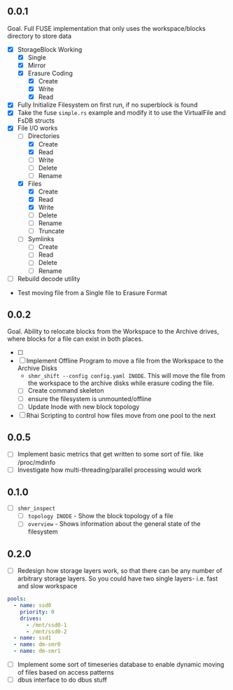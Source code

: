 
## 0.0.1 
Goal. Full FUSE implementation that only uses the workspace/blocks directory to store data

- [X] StorageBlock Working
  - [X] Single
  - [X] Mirror
  - [X] Erasure Coding
    - [X] Create
    - [X] Write
    - [X] Read
- [X] Fully Initialize Filesystem on first run, if no superblock is found
- [X] Take the fuse `simple.rs` example and modify it to use the VirtualFile and FsDB structs
- [X] File I/O works
  - [ ] Directories
    - [X] Create
    - [X] Read
    - [ ] Write
    - [ ] Delete
    - [ ] Rename
  - [X] Files
    - [X] Create
    - [X] Read
    - [X] Write
    - [ ] Delete
    - [ ] Rename
    - [ ] Truncate
  - [ ] Symlinks
    - [ ] Create
    - [ ] Read
    - [ ] Delete
    - [ ] Rename

- [ ] Rebuild decode utility
- Test moving file from a Single file to Erasure Format

## 0.0.2 
Goal. Ability to relocate blocks from the Workspace to the Archive drives, where blocks for a file can exist in both places.

- [ ] 
- [ ] Implement Offline Program to move a file from the Workspace to the Archive Disks
  -  `shmr_shift --config config.yaml INODE`. This will move the file from the workspace to the archive disks while erasure coding the file.
  - [ ] Create command skeleton
  - [ ] ensure the filesystem is unmounted/offline
  - [ ] Update Inode with new block topology
- [ ] Rhai Scripting to control how files move from one pool to the next

## 0.0.5
- [ ] Implement basic metrics that get written to some sort of file. like /proc/mdinfo
- [ ] Investigate how multi-threading/parallel processing would work

## 0.1.0
- [ ] `shmr_inspect`
  - [ ] `topology INODE` - Show the block topology of a file
  - [ ] `overview` - Shows information about the general state of the filesystem

## 0.2.0
- [ ] Redesign how storage layers work, so that there can be any number of 
      arbitrary storage layers. So you could have two single layers- i.e. fast and slow workspace
```yaml
pools:
  - name: ssd0
    priority: 0
    drives:
      - /mnt/ssd0-1
      - /mnt/ssd0-2
  - name: ssd1
  - name: dm-smr0
  - name: dm-smr1
``` 
- [ ] Implement some sort of timeseries database to enable dynamic moving of files based on access patterns
- [ ] dbus interface to do dbus stuff